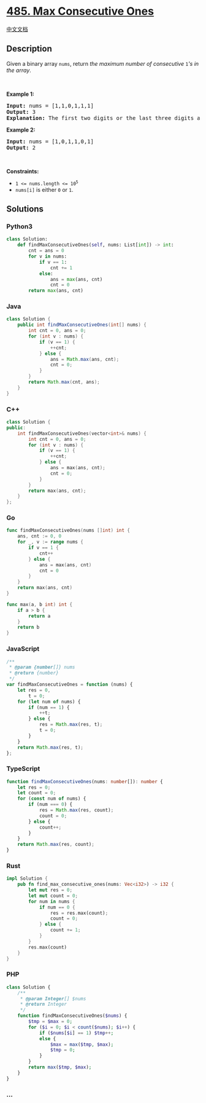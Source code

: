 # [485. Max Consecutive Ones](https://leetcode.com/problems/max-consecutive-ones)

[中文文档](/solution/0400-0499/0485.Max%20Consecutive%20Ones/README.md)

## Description

<p>Given a binary array <code>nums</code>, return <em>the maximum number of consecutive </em><code>1</code><em>&#39;s in the array</em>.</p>

<p>&nbsp;</p>
<p><strong class="example">Example 1:</strong></p>

<pre>
<strong>Input:</strong> nums = [1,1,0,1,1,1]
<strong>Output:</strong> 3
<strong>Explanation:</strong> The first two digits or the last three digits are consecutive 1s. The maximum number of consecutive 1s is 3.
</pre>

<p><strong class="example">Example 2:</strong></p>

<pre>
<strong>Input:</strong> nums = [1,0,1,1,0,1]
<strong>Output:</strong> 2
</pre>

<p>&nbsp;</p>
<p><strong>Constraints:</strong></p>

<ul>
	<li><code>1 &lt;= nums.length &lt;= 10<sup>5</sup></code></li>
	<li><code>nums[i]</code> is either <code>0</code> or <code>1</code>.</li>
</ul>

## Solutions

<!-- tabs:start -->

### **Python3**

```python
class Solution:
    def findMaxConsecutiveOnes(self, nums: List[int]) -> int:
        cnt = ans = 0
        for v in nums:
            if v == 1:
                cnt += 1
            else:
                ans = max(ans, cnt)
                cnt = 0
        return max(ans, cnt)
```

### **Java**

```java
class Solution {
    public int findMaxConsecutiveOnes(int[] nums) {
        int cnt = 0, ans = 0;
        for (int v : nums) {
            if (v == 1) {
                ++cnt;
            } else {
                ans = Math.max(ans, cnt);
                cnt = 0;
            }
        }
        return Math.max(cnt, ans);
    }
}
```

### **C++**

```cpp
class Solution {
public:
    int findMaxConsecutiveOnes(vector<int>& nums) {
        int cnt = 0, ans = 0;
        for (int v : nums) {
            if (v == 1) {
                ++cnt;
            } else {
                ans = max(ans, cnt);
                cnt = 0;
            }
        }
        return max(ans, cnt);
    }
};
```

### **Go**

```go
func findMaxConsecutiveOnes(nums []int) int {
	ans, cnt := 0, 0
	for _, v := range nums {
		if v == 1 {
			cnt++
		} else {
			ans = max(ans, cnt)
			cnt = 0
		}
	}
	return max(ans, cnt)
}

func max(a, b int) int {
	if a > b {
		return a
	}
	return b
}
```

### **JavaScript**

```js
/**
 * @param {number[]} nums
 * @return {number}
 */
var findMaxConsecutiveOnes = function (nums) {
    let res = 0,
        t = 0;
    for (let num of nums) {
        if (num == 1) {
            ++t;
        } else {
            res = Math.max(res, t);
            t = 0;
        }
    }
    return Math.max(res, t);
};
```

### **TypeScript**

```ts
function findMaxConsecutiveOnes(nums: number[]): number {
    let res = 0;
    let count = 0;
    for (const num of nums) {
        if (num === 0) {
            res = Math.max(res, count);
            count = 0;
        } else {
            count++;
        }
    }
    return Math.max(res, count);
}
```

### **Rust**

```rust
impl Solution {
    pub fn find_max_consecutive_ones(nums: Vec<i32>) -> i32 {
        let mut res = 0;
        let mut count = 0;
        for num in nums {
            if num == 0 {
                res = res.max(count);
                count = 0;
            } else {
                count += 1;
            }
        }
        res.max(count)
    }
}
```

### **PHP**

```php
class Solution {
    /**
     * @param Integer[] $nums
     * @return Integer
     */
    function findMaxConsecutiveOnes($nums) {
        $tmp = $max = 0;
        for ($i = 0; $i < count($nums); $i++) {
            if ($nums[$i] == 1) $tmp++;
            else {
                $max = max($tmp, $max);
                $tmp = 0;
            }
        }
        return max($tmp, $max);
    }
}
```

### **...**

```

```

<!-- tabs:end -->
